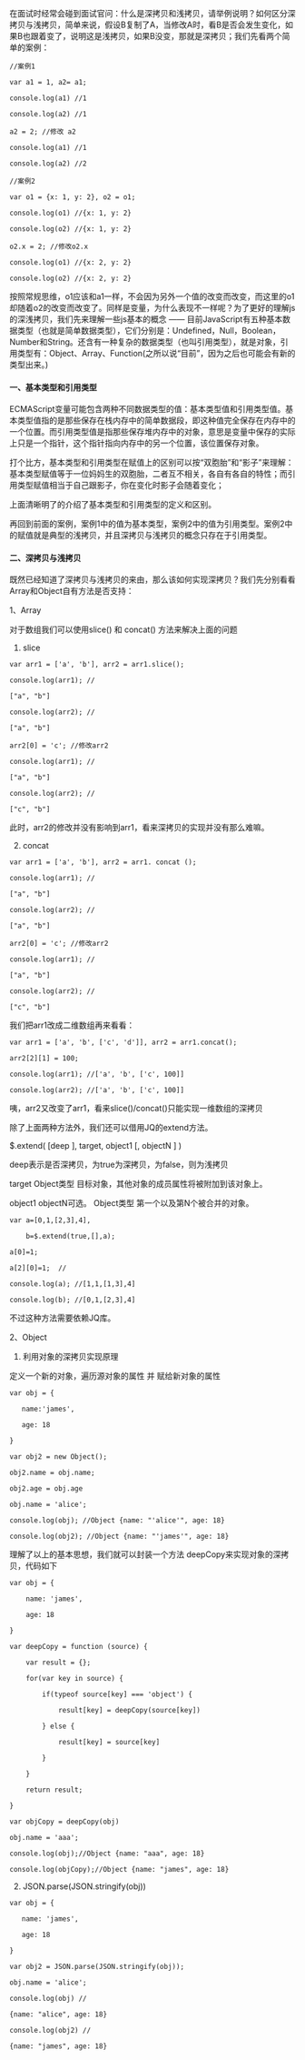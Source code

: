 在面试时经常会碰到面试官问：什么是深拷贝和浅拷贝，请举例说明？如何区分深拷贝与浅拷贝，简单来说，假设B复制了A，当修改A时，看B是否会发生变化，如果B也跟着变了，说明这是浅拷贝，如果B没变，那就是深拷贝；我们先看两个简单的案例：

```
//案例1

var a1 = 1, a2= a1;

console.log(a1) //1

console.log(a2) //1

a2 = 2; //修改 a2

console.log(a1) //1

console.log(a2) //2

//案例2

var o1 = {x: 1, y: 2}, o2 = o1;

console.log(o1) //{x: 1, y: 2}

console.log(o2) //{x: 1, y: 2}

o2.x = 2; //修改o2.x

console.log(o1) //{x: 2, y: 2}

console.log(o2) //{x: 2, y: 2}
```

按照常规思维，o1应该和a1一样，不会因为另外一个值的改变而改变，而这里的o1 却随着o2的改变而改变了。同样是变量，为什么表现不一样呢？为了更好的理解js的深浅拷贝，我们先来理解一些js基本的概念 —— 目前JavaScript有五种基本数据类型（也就是简单数据类型），它们分别是：Undefined，Null，Boolean，Number和String。还含有一种复杂的数据类型（也叫引用类型），就是对象，引用类型有：Object、Array、Function(之所以说“目前”，因为之后也可能会有新的类型出来。)

 

#### 一、基本类型和引用类型

ECMAScript变量可能包含两种不同数据类型的值：基本类型值和引用类型值。基本类型值指的是那些保存在栈内存中的简单数据段，即这种值完全保存在内存中的一个位置。而引用类型值是指那些保存堆内存中的对象，意思是变量中保存的实际上只是一个指针，这个指针指向内存中的另一个位置，该位置保存对象。

 

打个比方，基本类型和引用类型在赋值上的区别可以按“双胞胎”和“影子”来理解：基本类型赋值等于一位妈妈生的双胞胎，二者互不相关，各自有各自的特性；而引用类型赋值相当于自己跟影子，你在变化时影子会随着变化；



上面清晰明了的介绍了基本类型和引用类型的定义和区别。

再回到前面的案例，案例1中的值为基本类型，案例2中的值为引用类型。案例2中的赋值就是典型的浅拷贝，并且深拷贝与浅拷贝的概念只存在于引用类型。

 

#### 二、深拷贝与浅拷贝


既然已经知道了深拷贝与浅拷贝的来由，那么该如何实现深拷贝？我们先分别看看Array和Object自有方法是否支持：


1、Array

对于数组我们可以使用slice() 和 concat() 方法来解决上面的问题

1) slice

```
var arr1 = ['a', 'b'], arr2 = arr1.slice();

console.log(arr1); //

["a", "b"]

console.log(arr2); //

["a", "b"]

arr2[0] = 'c'; //修改arr2

console.log(arr1); //

["a", "b"]

console.log(arr2); //

["c", "b"]
```

此时，arr2的修改并没有影响到arr1，看来深拷贝的实现并没有那么难嘛。

2)  concat
```
var arr1 = ['a', 'b'], arr2 = arr1. concat ();

console.log(arr1); //

["a", "b"]

console.log(arr2); //

["a", "b"]

arr2[0] = 'c'; //修改arr2

console.log(arr1); //

["a", "b"]

console.log(arr2); //

["c", "b"]
```

我们把arr1改成二维数组再来看看：

```
var arr1 = ['a', 'b', ['c', 'd']], arr2 = arr1.concat();

arr2[2][1] = 100;

console.log(arr1); //['a', 'b', ['c', 100]]

console.log(arr2); //['a', 'b', ['c', 100]]
```

咦，arr2又改变了arr1，看来slice()/concat()只能实现一维数组的深拷贝

除了上面两种方法外，我们还可以借用JQ的extend方法。

$.extend( [deep ], target, object1 [, objectN ] )

deep表示是否深拷贝，为true为深拷贝，为false，则为浅拷贝

target Object类型 目标对象，其他对象的成员属性将被附加到该对象上。

object1  objectN可选。 Object类型 第一个以及第N个被合并的对象。

```
var a=[0,1,[2,3],4],

    b=$.extend(true,[],a);

a[0]=1;

a[2][0]=1;  //

console.log(a); //[1,1,[1,3],4]

console.log(b); //[0,1,[2,3],4]
```

不过这种方法需要依赖JQ库。

2、Object

1) 利用对象的深拷贝实现原理 

定义一个新的对象，遍历源对象的属性 并 赋给新对象的属性

```
var obj = {

   name:'james',

   age: 18

}

var obj2 = new Object();

obj2.name = obj.name;

obj2.age = obj.age

obj.name = 'alice';

console.log(obj); //Object {name: "'alice'", age: 18}

console.log(obj2); //Object {name: "'james'", age: 18}
```

理解了以上的基本思想，我们就可以封装一个方法 deepCopy来实现对象的深拷贝，代码如下

```
var obj = {

    name: 'james',

    age: 18

}

var deepCopy = function (source) {

    var result = {};           

    for(var key in source) {               

        if(typeof source[key] === 'object') {

            result[key] = deepCopy(source[key])

        } else {

            result[key] = source[key]

        }

    }           

    return result;

}

var objCopy = deepCopy(obj)

obj.name = 'aaa';

console.log(obj);//Object {name: "aaa", age: 18}

console.log(objCopy);//Object {name: "james", age: 18}
```

 2)    JSON.parse(JSON.stringify(obj)) 
 
 ```
 var obj = {

    name: 'james',

    age: 18

}

var obj2 = JSON.parse(JSON.stringify(obj));

obj.name = 'alice';

console.log(obj) //

{name: "alice", age: 18}

console.log(obj2) //

{name: "james", age: 18}
 ```
